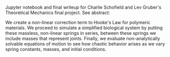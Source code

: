 Jupyter notebook and final writeup for Charlie Schofield and Lev Gruber's Theoretical Mechanics final project. See abstract: 

We create a non-linear correction term to Hooke's Law for polymeric materials. We proceed to simulate a simplified biological system by putting these massless, non-linear springs in series, between these springs we include masses that represent joints. Finally, we evaluate non-analytically solvable equations of motion to see how chaotic behavior arises as we vary spring constants, masses, and initial conditions.

